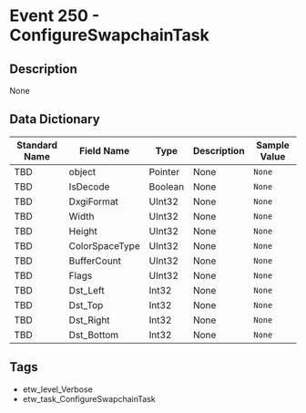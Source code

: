 # Event 250 - ConfigureSwapchainTask

## Description
None

## Data Dictionary
|Standard Name|Field Name|Type|Description|Sample Value|
|---|---|---|---|---|
|TBD|object|Pointer|None|`None`|
|TBD|IsDecode|Boolean|None|`None`|
|TBD|DxgiFormat|UInt32|None|`None`|
|TBD|Width|UInt32|None|`None`|
|TBD|Height|UInt32|None|`None`|
|TBD|ColorSpaceType|UInt32|None|`None`|
|TBD|BufferCount|UInt32|None|`None`|
|TBD|Flags|UInt32|None|`None`|
|TBD|Dst_Left|Int32|None|`None`|
|TBD|Dst_Top|Int32|None|`None`|
|TBD|Dst_Right|Int32|None|`None`|
|TBD|Dst_Bottom|Int32|None|`None`|

## Tags
* etw_level_Verbose
* etw_task_ConfigureSwapchainTask